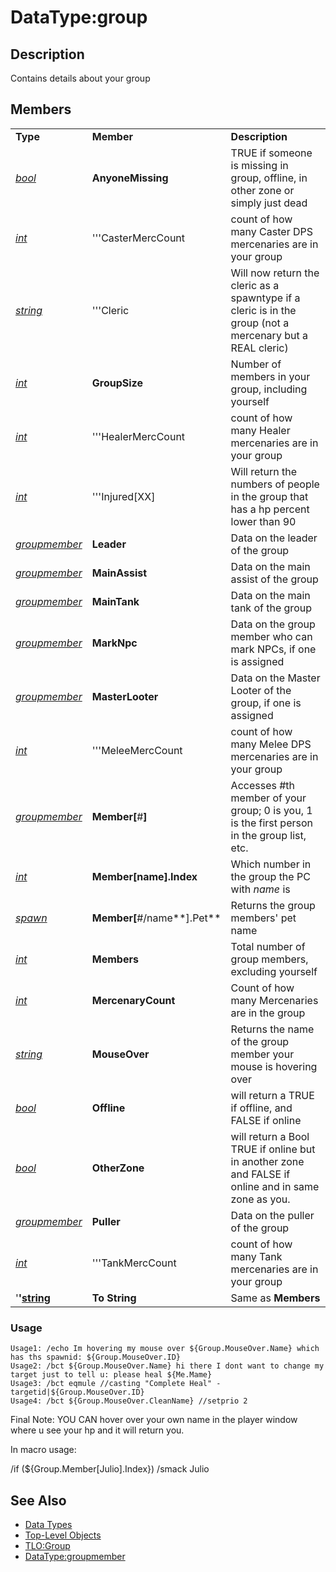 # DataType:group

## Description

Contains details about your group

## Members

|  |  |  |
| :--- | :--- | :--- |
| **Type** | **Member** | **Description** |
| [_bool_](datatype-bool.md) | **AnyoneMissing** | TRUE if someone is missing in group, offline, in other zone or simply just dead |
| [_int_](datatype-int.md) | '''CasterMercCount | count of how many Caster DPS mercenaries are in your group |
| [_string_]() | '''Cleric | Will now return the cleric as a spawntype if a cleric is in the group \(not a mercenary but a REAL cleric\) |
| [_int_](datatype-int.md) | **GroupSize** | Number of members in your group, including yourself |
| [_int_](datatype-int.md) | '''HealerMercCount | count of how many Healer mercenaries are in your group |
| [_int_](datatype-int.md) | '''Injured\[XX\] | Will return the numbers of people in the group that has a hp percent lower than 90 |
| [_groupmember_](datatype-groupmember.md) | **Leader** | Data on the leader of the group |
| [_groupmember_](datatype-groupmember.md) | **MainAssist** | Data on the main assist of the group |
| [_groupmember_](datatype-groupmember.md) | **MainTank** | Data on the main tank of the group |
| [_groupmember_](datatype-groupmember.md) | **MarkNpc** | Data on the group member who can mark NPCs, if one is assigned |
| [_groupmember_](datatype-groupmember.md) | **MasterLooter** | Data on the Master Looter of the group, if one is assigned |
| [_int_](datatype-int.md) | '''MeleeMercCount | count of how many Melee DPS mercenaries are in your group |
| [_groupmember_](datatype-groupmember.md) | **Member\[**\#**\]** | Accesses \#th member of your group; 0 is you, 1 is the first person in the group list, etc. |
| [_int_](datatype-int.md) | **Member\[**name**\].Index** | Which number in the group the PC with _name_ is |
| [_spawn_](datatype-spawn.md) | **Member\[**\#/name**\].Pet** | Returns the group members' pet name |
| [_int_](datatype-int.md) | **Members** | Total number of group members, excluding yourself |
| [_int_](datatype-int.md) | **MercenaryCount** | Count of how many Mercenaries are in the group |
| [_string_]() | **MouseOver** | Returns the name of the group member your mouse is hovering over |
| [_bool_](datatype-bool.md) | **Offline** | will return a TRUE if offline, and FALSE if online |
| [_bool_](datatype-bool.md) | **OtherZone** | will return a Bool TRUE if online but in another zone and FALSE if online and in same zone as you. |
| [_groupmember_](datatype-groupmember.md) | **Puller** | Data on the puller of the group |
| [_int_](datatype-int.md) | '''TankMercCount | count of how many Tank mercenaries are in your group |
| '**'**[**string**]() | **To String** | Same as **Members** |

### Usage

`Usage1: /echo Im hovering my mouse over ${Group.MouseOver.Name} which has ths spawnid: ${Group.MouseOver.ID}`  
`Usage2: /bct ${Group.MouseOver.Name} hi there I dont want to change my target just to tell u: please heal ${Me.Mame}`  
`Usage3: /bct eqmule //casting "Complete Heal" -targetid|${Group.MouseOver.ID}`  
`Usage4: /bct ${Group.MouseOver.CleanName} //setprio 2`

Final Note: YOU CAN hover over your own name in the player window where u see your hp and it will return you.

In macro usage:

/if \(${Group.Member\[Julio\].Index}\) /smack Julio

## See Also

* [Data Types](./)
* [Top-Level Objects](../top-level-objects/)
* [TLO:Group](../top-level-objects/tlo-group.md)
* [DataType:groupmember](datatype-groupmember.md)

